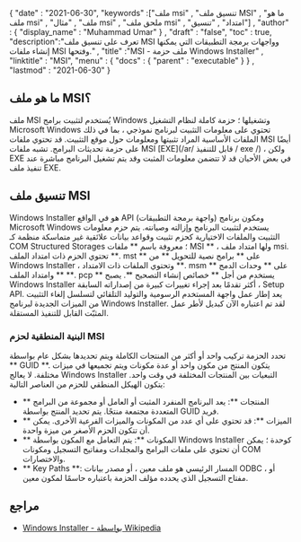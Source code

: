 {
  "date" : "2021-06-30",
  "keywords" :["ملف msi" , "تنسيق ملف MSI" , "ما هو ملف msi" , "ملف" , "مثال msi" , "ملحق ملف msi" , "امتداد" , "تنسيق"] ,
  "author" : {
    "display_name" : "Muhammad Umar"
} ,
  "draft" : "false",
  "toc" : true,
  "description":"تعرف على تنسيق ملف MSI وواجهات برمجة التطبيقات التي يمكنها إنشاء ملفات MSI وفتحها." ,
  "title" :"MSI - ملف حزمة Windows Installer" ,
  "linktitle" : "MSI",
  "menu" : {
    "docs" : {
      "parent" : "executable"
}
} ,
  "lastmod" : "2021-06-30"
}

## ما هو ملف MSI؟
ملف MSI يُستخدم لتثبيت برامج Windows وتشغيلها ؛ حزمة كاملة لنظام التشغيل Microsoft Windows تحتوي على معلومات التثبيت لبرنامج نموذجي ، بما في ذلك الملفات الأساسية المراد تثبيتها ومعلومات حول موقع التثبيت. قد تحتوي ملفات MSI أيضًا على حزمة تحديثات البرامج. تشبه ملفات MSI [EXE](/ar/ قابل للتنفيذ / exe /) ، ولكن EXE في بعض الأحيان قد لا تتضمن معلومات المثبت وقد يتم تشغيل البرنامج مباشرة عند تنفيذ ملف EXE.

## تنسيق ملف MSI
Windows Installer هو في الواقع API (واجهة برمجة التطبيقات) ومكون برنامج Microsoft Windows يستخدم لتثبيت البرنامج وإزالته وصيانته. يتم حزم معلومات التثبيت والملفات الاختيارية كحزم تثبيت وقواعد بيانات علائقية غير متماسكة منظمة كـ COM Structured Storages ؛ معروفة باسم ** ملفات MSI ** ، ولها امتداد ملف msi. تحتوي الحزم ذات امتداد الملف **. mst ** على ** برامج نصية للتحويل ** من Windows Installer ، وتحتوي الملفات ذات الامتداد **. msm ** على ** وحدات الدمج ** وامتداد الملف **. pcp ** يستخدم من أجل ** خصائص إنشاء التصحيح **. يصبح Windows Installer أكثر تقدمًا بعد إجراء تغييرات كبيرة من إصداراته السابقة ، Setup API. يعد إطار عمل واجهة المستخدم الرسومية والتوليد التلقائي لتسلسل إلغاء التثبيت من الميزات الجديدة لبرنامج Windows Installer. لقد تم اعتباره الآن كبديل لأطر عمل المثبّت القابل للتنفيذ المستقلة.

### البنية المنطقية لحزم MSI
تحدد الحزمة تركيب واحد أو أكثر من المنتجات الكاملة ويتم تحديدها بشكل عام بواسطة ** GUID **. يتكون المنتج من مكون واحد أو عدة مكونات ويتم تجميعها في ميزات مختلفة. لا يعالج Windows Installer التبعيات بين المنتجات المختلفة في وقت واحد. يتكون الهيكل المنطقي للحزم من العناصر التالية:

- ** المنتجات **: يعد البرنامج المنفرد المثبت أو العامل أو مجموعة من البرامج المتعددة مجتمعة منتجًا. يتم تحديد المنتج بواسطة GUID فريد.
- ** الميزات **: قد تحتوي على أي عدد من المكونات والميزات الفرعية الأخرى. يمكن أن تتكون الحزم الأصغر من ميزة واحدة.
- ** المكونات **: يتم التعامل مع المكون بواسطة Windows Installer كوحدة ؛ يمكن أن تحتوي على ملفات البرامج والمجلدات ومفاتيح التسجيل ومكونات COM والاختصارات.
- ** Key Paths **: المسار الرئيسي هو ملف معين ، أو مصدر بيانات ODBC ، أو مفتاح التسجيل الذي يحدده مؤلف الحزمة باعتباره حاسمًا لمكون معين.

## مراجع

* [Windows Installer - بواسطة Wikipedia](https://en.wikipedia.org/wiki/Windows_Installer)


